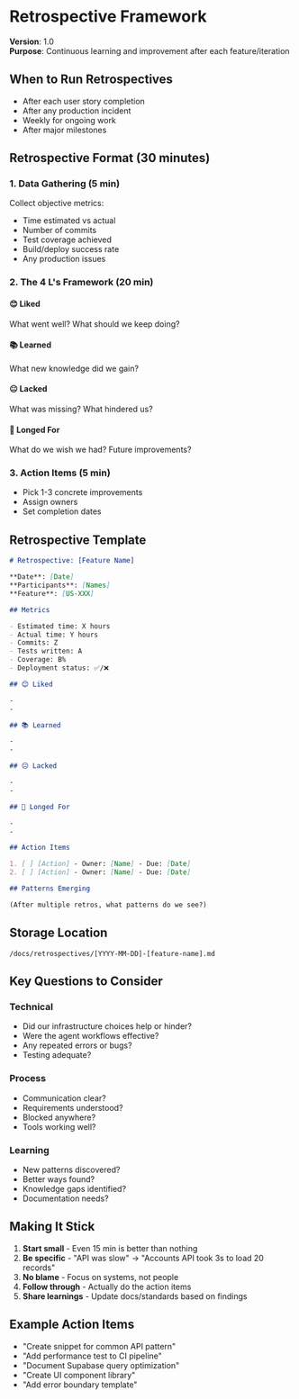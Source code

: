 # Retrospective Framework

**Version**: 1.0  
**Purpose**: Continuous learning and improvement after each feature/iteration

## When to Run Retrospectives

- After each user story completion
- After any production incident
- Weekly for ongoing work
- After major milestones

## Retrospective Format (30 minutes)

### 1. Data Gathering (5 min)

Collect objective metrics:

- Time estimated vs actual
- Number of commits
- Test coverage achieved
- Build/deploy success rate
- Any production issues

### 2. The 4 L's Framework (20 min)

#### 😊 Liked

What went well? What should we keep doing?

#### 📚 Learned

What new knowledge did we gain?

#### 😐 Lacked

What was missing? What hindered us?

#### 🚀 Longed For

What do we wish we had? Future improvements?

### 3. Action Items (5 min)

- Pick 1-3 concrete improvements
- Assign owners
- Set completion dates

## Retrospective Template

```markdown
# Retrospective: [Feature Name]

**Date**: [Date]
**Participants**: [Names]
**Feature**: [US-XXX]

## Metrics

- Estimated time: X hours
- Actual time: Y hours
- Commits: Z
- Tests written: A
- Coverage: B%
- Deployment status: ✅/❌

## 😊 Liked

-
-

## 📚 Learned

-
-

## 😐 Lacked

-
-

## 🚀 Longed For

-
-

## Action Items

1. [ ] [Action] - Owner: [Name] - Due: [Date]
2. [ ] [Action] - Owner: [Name] - Due: [Date]

## Patterns Emerging

(After multiple retros, what patterns do we see?)
```

## Storage Location

`/docs/retrospectives/[YYYY-MM-DD]-[feature-name].md`

## Key Questions to Consider

### Technical

- Did our infrastructure choices help or hinder?
- Were the agent workflows effective?
- Any repeated errors or bugs?
- Testing adequate?

### Process

- Communication clear?
- Requirements understood?
- Blocked anywhere?
- Tools working well?

### Learning

- New patterns discovered?
- Better ways found?
- Knowledge gaps identified?
- Documentation needs?

## Making It Stick

1. **Start small** - Even 15 min is better than nothing
2. **Be specific** - "API was slow" → "Accounts API took 3s to load 20 records"
3. **No blame** - Focus on systems, not people
4. **Follow through** - Actually do the action items
5. **Share learnings** - Update docs/standards based on findings

## Example Action Items

- "Create snippet for common API pattern"
- "Add performance test to CI pipeline"
- "Document Supabase query optimization"
- "Create UI component library"
- "Add error boundary template"
